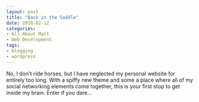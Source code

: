 ```yaml
---
layout: post
title: "Back in the Saddle"
date: 2010-02-12
categories:
- All About Matt
- Web Development
tags:
- blogging
- wordpress
---
```


<p class="intro"><span class="dropcap">N</span>o, I don't ride horses, but I have neglected my personal website for entirely too long. With a spiffy new theme and some a place where all of my social networking elements come together, this is your first stop to get inside my brain. Enter if you dare...</p>
